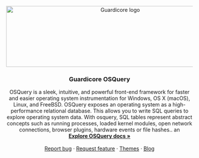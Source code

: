 <p align="center">
  <a href="https://www.guardicore.com/">
    <img src="https://www.guardicore.com/wp-content/uploads/2019/02/guardicore-press-releases-logo-banner2-845x200-1.jpg" alt="Guardicore logo" width="600" height="165">
  </a>
</p>
<h3 align="center">Guardicore OSQuery</h3>

<p align="center">
OSQuery is a sleek, intuitive, and powerful front-end framework for faster and easier operating system instrumentation for Windows, OS X (macOS), Linux, and FreeBSD. 
OSQuery exposes an operating system as a high-performance relational database. This allows you to write SQL queries to explore operating system data. 
With osquery, SQL tables represent abstract concepts such as running processes, loaded kernel modules, open network connections, browser plugins, hardware events or file hashes..
   an 
  <br>
  <a href="https://www.guardicore.com/osquery"><strong>Explore OSQuery docs »</strong></a>
  <br>
  <br>
  <a href="https://github.com/elibeker/osquery/issues/new?template=bug_report.md">Report bug</a>
  ·
  <a href="https://github.com/elibeker/osquery/issues/new?template=feature_request.md">Request feature</a>
  ·
  <a href="https://themes.getbootstrap.com/">Themes</a>
  ·
  <a href="https://blog.guardicore.com/">Blog</a>
</p>


